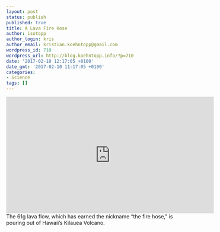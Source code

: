 ```yaml
---
layout: post
status: publish
published: true
title: A Lava Fire Hose
author: isotopp
author_login: kris
author_email: kristian.koehntopp@gmail.com
wordpress_id: 710
wordpress_url: http://blog.koehntopp.info/?p=710
date: '2017-02-10 12:17:05 +0100'
date_gmt: '2017-02-10 11:17:05 +0100'
categories:
- Science
tags: []
---
```

<p><iframe width="560" height="315" src="https://www.youtube.com/embed/OZX2x2MIUF0" frameborder="0" allowfullscreen></iframe> The 61g lava flow, which has earned the nickname “the fire hose,” is pouring out of Hawaii’s Kilauea Volcano.</p>

